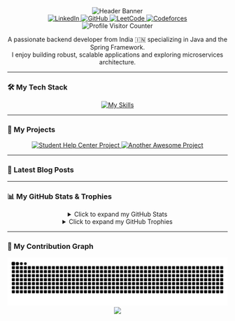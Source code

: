 <div align="center">
  <img src="https://capsule-render.vercel.app/api?type=rect&color=auto&height=250&section=header&text=Ujjawal%20Vishwakarma&fontSize=70&fontColor=ffffff&animation=fadeIn" alt="Header Banner"/>

  <div>
    <a href="https://www.linkedin.com/in/ujjawal-vishwakarma-aba5b6303/" target="_blank">
      <img src="https://img.shields.io/badge/LinkedIn-0A66C2?style=for-the-badge&logo=linkedin&logoColor=white" alt="LinkedIn"/>
    </a>
    <a href="https://github.com/ujjawalTHEBATMAN" target="_blank">
      <img src="https://img.shields.io/badge/GitHub-181717?style=for-the-badge&logo=github&logoColor=white" alt="GitHub"/>
    </a>
    <a href="https://leetcode.com/your_username/" target="_blank">
      <img src="https://img.shields.io/badge/LeetCode-000000?style=for-the-badge&logo=LeetCode&logoColor=yellow" alt="LeetCode"/>
    </a>
    <a href="https://codeforces.com/profile/your_username" target="_blank">
      <img src="https://img.shields.io/badge/Codeforces-1F8ACB?style=for-the-badge&logo=Codeforces&logoColor=white" alt="Codeforces"/>
    </a>
  </div>

  <img src="https://komarev.com/ghpvc/?username=ujjawalTHEBATMAN&style=flat-square&color=blue" alt="Profile Visitor Counter"/>
</div>

<div align="center">
  <p>
    A passionate backend developer from India 🇮🇳 specializing in Java and the Spring Framework.
    <br/>
    I enjoy building robust, scalable applications and exploring microservices architecture.
  </p>
</div>

---

### 🛠️ My Tech Stack

<p align="center">
  <a href="https://skillicons.dev">
    <img src="https://skillicons.dev/icons?i=java,spring,javascript,html,css,postgres,mysql,git,kafka,postman,jenkins,maven&perline=6" alt="My Skills"/>
  </a>
</p>

---

### 🚀 My Projects

<p align="center">
  <a href="https://github.com/ujjawalTHEBATMAN/Student-Help-Center">
    <img src="https://github-readme-stats.vercel.app/api/pin/?username=ujjawalTHEBATMAN&repo=Student-Help-Center&theme=tokyonight" alt="Student Help Center Project"/>
  </a>
  <a href="https://github.com/ujjawalTHEBATMAN/appno32">
    <img src="https://github-readme-stats.vercel.app/api/pin/?username=ujjawalTHEBATMAN&repo=Your-Next-Awesome-Project&theme=tokyonight" alt="Another Awesome Project"/>
  </a>
</p>

---

### 📝 Latest Blog Posts
---

### 📊 My GitHub Stats & Trophies

<details align="center">
  <summary>Click to expand my GitHub Stats</summary>
  <br/>
  <p align="center">
    <img src="https://github-readme-stats.vercel.app/api?username=ujjawalTHEBATMAN&theme=tokyonight&hide_border=false&include_all_commits=true&count_private=true" alt="Ujjawal's GitHub Stats" />
    <br/>
    <img src="https://github-readme-stats.vercel.app/api/top-langs/?username=ujjawalTHEBATMAN&theme=tokyonight&hide_border=false&include_all_commits=true&count_private=true&layout=compact" alt="Ujjawal's Top Languages" />
    <br/>
    <img src="https://streak-stats.demolab.com?user=ujjawalTHEBATMAN&theme=tokyonight&hide_border=false" alt="Ujjawal's GitHub Streak" />
  </p>
</details>

<details align="center">
  <summary>Click to expand my GitHub Trophies</summary>
  <br/>
  <p align="center">
    <img src="https://github-profile-trophy.vercel.app/?username=ujjawalTHEBATMAN&theme=tokyonight&no-frame=false&no-bg=false&margin-w=4" alt="Ujjawal's GitHub Trophies" />
  </p>
</details>

---

### 🐍 My Contribution Graph

<div align="center">
  <img src="https://raw.githubusercontent.com/ujjawalTHEBATMAN/ujjawalTHEBATMAN/output/github-contribution-grid-snake-dark.svg" alt="Snake Contribution Graph" />
</div>

<div align="center">
  <img src="https://capsule-render.vercel.app/api?type=rect&color=auto&height=100&section=footer"/>
</div>
